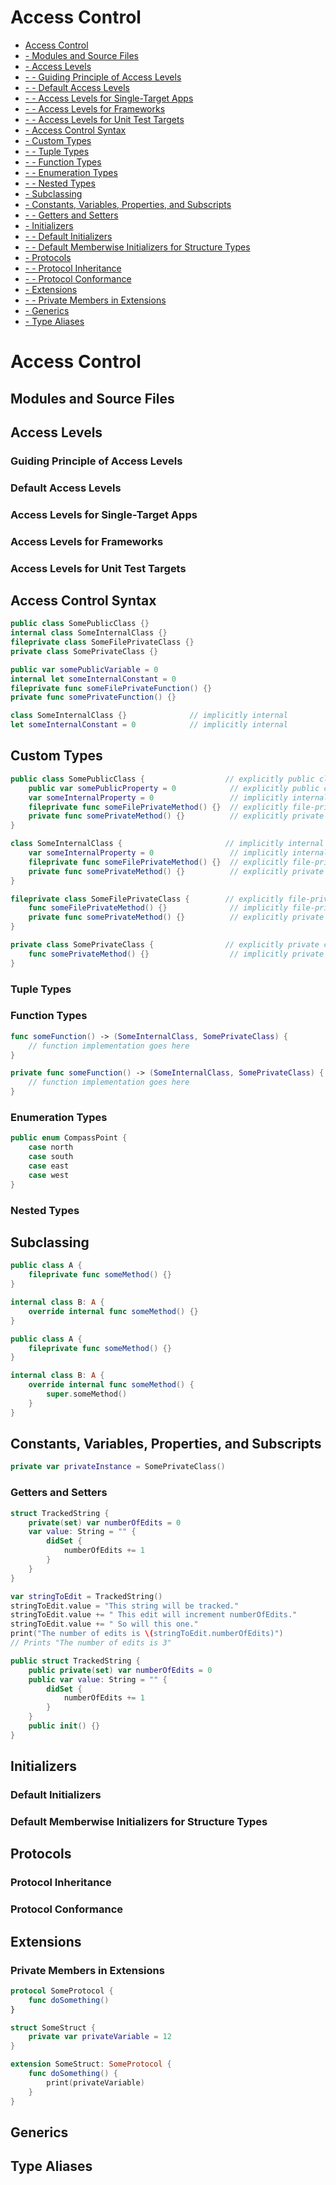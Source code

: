 # Access Control
* [Access Control](../master/chapters/AccessControl.md#access-control)
* [ - Modules and Source Files](../master/chapters/AccessControl.md#modules-and-source-files)
* [ - Access Levels](../master/chapters/AccessControl.md#access-levels)
* [ - - Guiding Principle of Access Levels](../chapters/AccessControl.md#guiding-principle-of-access-levels)
* [ - - Default Access Levels](../chapters/AccessControl.md#default-access-levels)
* [ - - Access Levels for Single-Target Apps](../chapters/AccessControl.md#access-levels-for-single-target-apps)
* [ - - Access Levels for Frameworks](../chapters/AccessControl.md#access-levels-for-frameworks)
* [ - - Access Levels for Unit Test Targets](../chapters/AccessControl.md#access-levels-for-unit-test-targets)
* [ - Access Control Syntax](../master/chapters/AccessControl.md#access-control-syntax)
* [ - Custom Types](../master/chapters/AccessControl.md#custom-types)
* [ - - Tuple Types](../chapters/AccessControl.md#tuple-types)
* [ - - Function Types](../chapters/AccessControl.md#function-types)
* [ - - Enumeration Types](../chapters/AccessControl.md#enumeration-types)
* [ - - Nested Types](../chapters/AccessControl.md#nested-types)
* [ - Subclassing](../master/chapters/AccessControl.md#subclassing)
* [ - Constants, Variables, Properties, and Subscripts](../master/chapters/AccessControl.md#constants-variables-properties-and-subscripts)
* [ - - Getters and Setters](../chapters/AccessControl.md#getters-and-setters)
* [ - Initializers](../master/chapters/AccessControl.md#initializers)
* [ - - Default Initializers](../chapters/AccessControl.md#default-initializers)
* [ - - Default Memberwise Initializers for Structure Types](../chapters/AccessControl.md#default-memberwise-initializers-for-structure-types)
* [ - Protocols](../master/chapters/AccessControl.md#protocols)
* [ - - Protocol Inheritance](../chapters/AccessControl.md#protocol-inheritance)
* [ - - Protocol Conformance](../chapters/AccessControl.md#protocol-conformance)
* [ - Extensions](../master/chapters/AccessControl.md#extensions)
* [ - - Private Members in Extensions](../chapters/AccessControl.md#private-members-in-extensions)
* [ - Generics](../master/chapters/AccessControl.md#generics)
* [ - Type Aliases](../master/chapters/AccessControl.md#type-aliases)

# Access Control

## Modules and Source Files

## Access Levels

### Guiding Principle of Access Levels

### Default Access Levels

### Access Levels for Single-Target Apps

### Access Levels for Frameworks

### Access Levels for Unit Test Targets

## Access Control Syntax

```Swift
public class SomePublicClass {}
internal class SomeInternalClass {}
fileprivate class SomeFilePrivateClass {}
private class SomePrivateClass {}

public var somePublicVariable = 0
internal let someInternalConstant = 0
fileprivate func someFilePrivateFunction() {}
private func somePrivateFunction() {}
```

```Swift
class SomeInternalClass {}              // implicitly internal
let someInternalConstant = 0            // implicitly internal
```

## Custom Types

```Swift
public class SomePublicClass {                  // explicitly public class
    public var somePublicProperty = 0            // explicitly public class member
    var someInternalProperty = 0                 // implicitly internal class member
    fileprivate func someFilePrivateMethod() {}  // explicitly file-private class member
    private func somePrivateMethod() {}          // explicitly private class member
}

class SomeInternalClass {                       // implicitly internal class
    var someInternalProperty = 0                 // implicitly internal class member
    fileprivate func someFilePrivateMethod() {}  // explicitly file-private class member
    private func somePrivateMethod() {}          // explicitly private class member
}

fileprivate class SomeFilePrivateClass {        // explicitly file-private class
    func someFilePrivateMethod() {}              // implicitly file-private class member
    private func somePrivateMethod() {}          // explicitly private class member
}

private class SomePrivateClass {                // explicitly private class
    func somePrivateMethod() {}                  // implicitly private class member
}
```

### Tuple Types

### Function Types

```Swift
func someFunction() -> (SomeInternalClass, SomePrivateClass) {
    // function implementation goes here
}
```

```Swift
private func someFunction() -> (SomeInternalClass, SomePrivateClass) {
    // function implementation goes here
}
```

### Enumeration Types

```Swift
public enum CompassPoint {
    case north
    case south
    case east
    case west
}
```

### Nested Types

## Subclassing

```Swift
public class A {
    fileprivate func someMethod() {}
}

internal class B: A {
    override internal func someMethod() {}
}
```

```Swift
public class A {
    fileprivate func someMethod() {}
}

internal class B: A {
    override internal func someMethod() {
        super.someMethod()
    }
}
```

## Constants, Variables, Properties, and Subscripts

```Swift
private var privateInstance = SomePrivateClass()
```

### Getters and Setters

```Swift
struct TrackedString {
    private(set) var numberOfEdits = 0
    var value: String = "" {
        didSet {
            numberOfEdits += 1
        }
    }
}
```

```Swift
var stringToEdit = TrackedString()
stringToEdit.value = "This string will be tracked."
stringToEdit.value += " This edit will increment numberOfEdits."
stringToEdit.value += " So will this one."
print("The number of edits is \(stringToEdit.numberOfEdits)")
// Prints "The number of edits is 3"
```

```Swift
public struct TrackedString {
    public private(set) var numberOfEdits = 0
    public var value: String = "" {
        didSet {
            numberOfEdits += 1
        }
    }
    public init() {}
}
```

## Initializers

### Default Initializers

### Default Memberwise Initializers for Structure Types

## Protocols

### Protocol Inheritance

### Protocol Conformance

## Extensions

### Private Members in Extensions

```Swift
protocol SomeProtocol {
    func doSomething()
}
```

```Swift
struct SomeStruct {
    private var privateVariable = 12
}

extension SomeStruct: SomeProtocol {
    func doSomething() {
        print(privateVariable)
    }
}
```

## Generics

## Type Aliases

